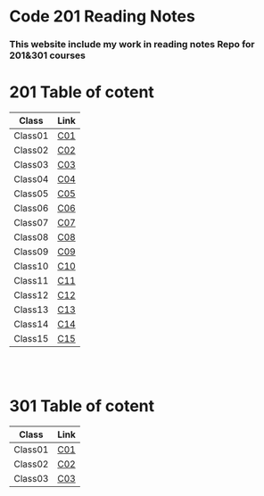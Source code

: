 # Code 201 Reading Notes



### **This website include my work in reading notes Repo for 201&301 courses**



# 201 Table of cotent


Class  | Link
------ | -----
Class01 | [C01](https://amer-bit.github.io/reading-notes/Classes/class01)
Class02 | [C02](https://amer-bit.github.io/reading-notes/Classes/class02)
Class03 | [C03](https://amer-bit.github.io/reading-notes/Classes/class03)
Class04 | [C04](https://amer-bit.github.io/reading-notes/Classes/class04)
Class05 | [C05](https://amer-bit.github.io/reading-notes/Classes/class05)
Class06 | [C06](https://amer-bit.github.io/reading-notes/Classes/class06)
Class07 | [C07](https://amer-bit.github.io/reading-notes/Classes/class07)
Class08 | [C08](https://amer-bit.github.io/reading-notes/Classes/class08)
Class09 | [C09](https://amer-bit.github.io/reading-notes/Classes/class09)
Class10 | [C10](https://amer-bit.github.io/reading-notes/Classes/class10)
Class11 | [C11](https://amer-bit.github.io/reading-notes/Classes/class11)
Class12 | [C12](https://amer-bit.github.io/reading-notes/Classes/class12)
Class13 | [C13](https://amer-bit.github.io/reading-notes/Classes/class13)
Class14 | [C14](https://amer-bit.github.io/reading-notes/Classes/class14)
Class15 | [C15](https://amer-bit.github.io/reading-notes/Classes/class15)


<br><br>
# 301 Table of cotent

Class  | Link
------ | -----
Class01 | [C01](https://amer-bit.github.io/reading-notes/301_reading_notes/class01)
Class02 | [C02](https://amer-bit.github.io/reading-notes/301_reading_notes/class02)
Class03 | [C03](https://amer-bit.github.io/reading-notes/301_reading_notes/class03)

